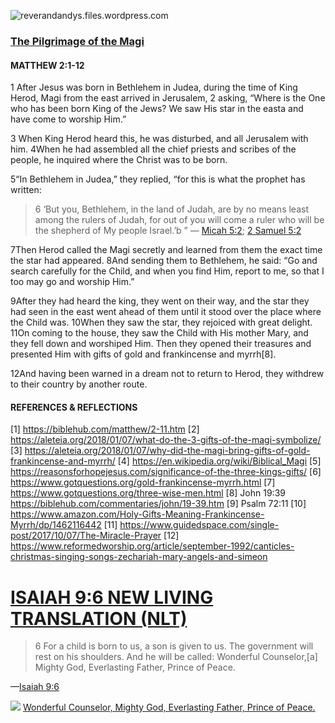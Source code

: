 ![reverandandys.files.wordpress.com](https://reverandandys.files.wordpress.com/2010/12/christmas-nativity-scene-1.jpeg)

### [The Pilgrimage of the Magi](https://biblehub.com/bsb/matthew/2.htm)
#### MATTHEW 2:1-12


1 After Jesus was born in Bethlehem in Judea, during the time of King Herod, Magi from the east arrived in Jerusalem, 2 asking, “Where is the One who has been born King of the Jews? We saw His star in the easta and have come to worship Him.”

3 When King Herod heard this, he was disturbed, and all Jerusalem with him. 4When he had assembled all the chief priests and scribes of the people, he inquired where the Christ was to be born.

5“In Bethlehem in Judea,” they replied, “for this is what the prophet has written:

> 6 ‘But you, Bethlehem, in the land of Judah,
are by no means least among the rulers of Judah,
for out of you will come a ruler
who will be the shepherd of My people Israel.’b ”
— [Micah 5:2](https://biblehub.com/micah/5-2.htm); [2 Samuel 5:2](https://biblehub.com/2_samuel/5-2.htm)

7Then Herod called the Magi secretly and learned from them the exact time the star had appeared. 8And sending them to Bethlehem, he said: “Go and search carefully for the Child, and when you find Him, report to me, so that I too may go and worship Him.”

9After they had heard the king, they went on their way, and the star they had seen in the east went ahead of them until it stood over the place where the Child was. 10When they saw the star, they rejoiced with great delight. 11On coming to the house, they saw the Child with His mother Mary, and they fell down and worshiped Him. Then they opened their treasures and presented Him with gifts of gold and frankincense and myrrh[8].

12And having been warned in a dream not to return to Herod, they withdrew to their country by another route.

#### REFERENCES & REFLECTIONS
[1] https://biblehub.com/matthew/2-11.htm
[2] https://aleteia.org/2018/01/07/what-do-the-3-gifts-of-the-magi-symbolize/
[3] https://aleteia.org/2018/01/07/why-did-the-magi-bring-gifts-of-gold-frankincense-and-myrrh/
[4] https://en.wikipedia.org/wiki/Biblical_Magi
[5] https://reasonsforhopejesus.com/significance-of-the-three-kings-gifts/
[6] https://www.gotquestions.org/gold-frankincense-myrrh.html
[7] https://www.gotquestions.org/three-wise-men.html
[8] John 19:39 https://biblehub.com/commentaries/john/19-39.htm
[9]  Psalm 72:11
[10] https://www.amazon.com/Holy-Gifts-Meaning-Frankincense-Myrrh/dp/1462116442
[11] https://www.guidedspace.com/single-post/2017/10/07/The-Miracle-Prayer
[12] https://www.reformedworship.org/article/september-1992/canticles-christmas-singing-songs-zechariah-mary-angels-and-simeon

# [ISAIAH 9:6 NEW LIVING TRANSLATION (NLT)](https://www.biblegateway.com/passage/?search=Isaiah+9%3A6&version=NLT)
> 6 For a child is born to us,
    a son is given to us.
The government will rest on his shoulders.
    And he will be called:
Wonderful Counselor,[a] Mighty God,
    Everlasting Father, Prince of Peace.

—[Isaiah 9:6](https://www.biblegateway.com/passage/?search=Isaiah+9%3A6&version=NLT)

![](https://i0.wp.com/dustoffthebible.com/wp-content/uploads/2016/12/Isaiah-9.6-unto-us-a-child-is-born.jpg?zoom=2)
[Wonderful Counselor,  Mighty God, Everlasting Father, Prince of Peace.](https://www.biblegateway.com/passage/?search=Isaiah+9%3A6&version=NLT)
